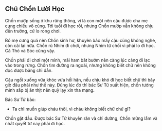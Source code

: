 ## Chú Chồn Lười Học

Chồn mướp sống ở khu rừng thông, vì là con một nên cậu được cha mẹ cưng chiều vô cùng. Tới tuổi đi học rồi, nhưng Chồn mướp vẫn không chịu đến trường, cứ lo rong chơi.

Bố mẹ cưng quá nên Chồn sinh hư, khuyên bảo mấy cậu cũng không nghe, còn cãi lại nữa. Chồn rủ Nhím đi chơi, nhưng Nhím từ chối vì phải lo đi học. Cả Thỏ và Sóc cũng vậy.

Chồn phải đi chơi một mình, mải ham bắt bướm nên càng lúc càng đi lạc vào trong rừng. Chồn tìm đường ra ngoài, nhưng không biết chữ nên không đọc được bảng chỉ dẫn.

Cậu ngồi xuống vừa khóc vừa hối hận, nếu chịu khó đi học biết chữ thì bây giờ đâu phải như thế này. Đúng lúc đó thì bác Sư Tử xuất hiện, chồn tưởng mình sắp bị ăn thịt nên quỳ lạy xin tha mạng.

Bác Sư Tử bảo:
- Ta chỉ muốn giúp cháu thôi, vì cháu không biết chữ chứ gì?

Chồn gật đầu.
Được bác Sư Tử khuyên răn và chỉ đường, Chồn mừng lắm và nhất quyết từ nay phải đi học.